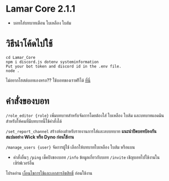 # Lamar Core 2.1.1
- บอทใส่บทบาทเตือน ใบเหลือง ใบส้ม

# วิธีนำโค้ดไปใช้
```git clone https://github.com/jirapongSrijanyoo/Lamar_Core.git
cd Lamar_Core
npm i discord.js dotenv systeminformation
Put your bot token and discord id in the .env file.
node .
```
ไม่อยากโฮสต์บอทเองหรอ?? ใช้บอทของเราฟรีได้ [ที่นี่](https://discord.com/oauth2/authorize?client_id=1270718428201877504)

# คำสั่งของบอท
`/role_editor {role}` เพิ่มบทบาทสำหรับจัดการโดยต้องใส่ ใบเหลือง ใบส้ม และบทบาทแอดมินสำหรับให้คนที่มีบทบาทนี้ใช้คำสั่งได้

`/set_report_channel` สร้างห้องสำหรับรายงานการใส่และลบบทบาท **แนะนำปิดบอทป้องกันสแปมอย่าง Wick หรือ Dyno ก่อนใช้งาน**

`/manage_users {user}` จัดการผู้ใช้ เลือกให้บทบาทใบเหลือง ใบส้ม หรือแบน

- คำสั่งอื่นๆ `/ping` เช็คปิงของบอท `/info` ข้อมูลเกี่ยวกับบอท `/invite` เชิญบอทไปใช้งานในเซิร์ฟเวอร์อื่น

โปรดอ่าน [เงื่อนไขการใช้และเอกสารลิขสิทธิ์](https://github.com/jirapongSrijanyoo/Lamar_Core?tab=License-1-ov-file) ก่อนใช้งาน